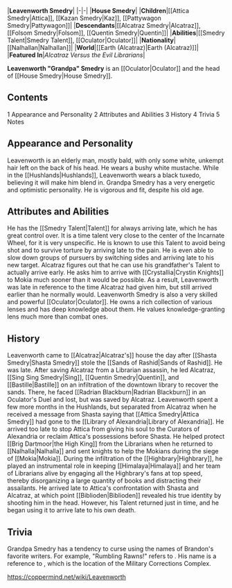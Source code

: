 |**Leavenworth Smedry**|
|-|-|
|**House Smedry**|
|**Children**|[[Attica Smedry\|Attica]], [[Kazan Smedry\|Kaz]], [[Pattywagon Smedry\|Pattywagon]]|
|**Descendants**|[[Alcatraz Smedry\|Alcatraz]], [[Folsom Smedry\|Folsom]], [[Quentin Smedry\|Quentin]]|
|**Abilities**|[[Smedry Talent\|Smedry Talent]], [[Oculator\|Oculator]]|
|**Nationality**|[[Nalhallan\|Nalhallan]]|
|**World**|[[Earth (Alcatraz)\|Earth (Alcatraz)]]|
|**Featured In**|*Alcatraz Versus the Evil Librarians*|

**Leavenworth "Grandpa" Smedry** is an [[Oculator\|Oculator]] and the head of [[House Smedry\|House Smedry]].

## Contents

1 Appearance and Personality
2 Attributes and Abilities
3 History
4 Trivia
5 Notes


## Appearance and Personality
Leavenworth is an elderly man, mostly bald, with only some white, unkempt hair left on the back of his head. He wears a bushy white mustache.
While in the [[Hushlands\|Hushlands]], Leavenworth wears a black tuxedo, believing it will make him blend in.
Grandpa Smedry has a very energetic and optimistic personality. He is vigorous and fit, despite his old age.

## Attributes and Abilities
He has the [[Smedry Talent\|Talent]] for always arriving late, which he has great control over. It is a time talent very close to the center of the Incarnate Wheel, for it is very unspecific. He is known to use this Talent to avoid being shot and to survive torture by arriving late to the pain. He is even able to slow down groups of pursuers by switching sides and arriving late to his new target.
Alcatraz figures out that he can use his grandfather's Talent to actually arrive early. He asks him to arrive with [[Crystallia\|Crystin Knights]] to Mokia much sooner than it would be possible. As a result, Leavenworth was late in reference to the time Alcatraz had given him, but still arrived earlier than he normally would.
Leavenworth Smedry is also a very skilled and powerful [[Oculator\|Oculator]]. He owns a rich collection of various lenses and has deep knowledge about them. He values knowledge-granting lens much more than combat ones.

## History
Leavenworth came to [[Alcatraz\|Alcatraz's]] house the day after [[Shasta Smedry\|Shasta Smedry]] stole the [[Sands of Rashid\|Sands of Rashid]]. He was late. After saving Alcatraz from a Librarian assassin, he led Alcatraz, [[Sing Sing Smedry\|Sing]], [[Quentin Smedry\|Quentin]], and [[Bastille\|Bastille]] on an infiltration of the downtown library to recover the sands. There, he faced [[Radrian Blackburn\|Radrian Blackburn]] in an Oculator's Duel and lost, but was saved by Alcatraz.
Leavenworth spent a few more months in the Hushlands, but separated from Alcatraz when he received a message from Shasta saying that [[Attica Smedry\|Attica Smedry]] had gone to the [[Library of Alexandria\|Library of Alexandria]]. He arrived too late to stop Attica from giving his soul to the Curators of Alexandria or reclaim Attica's possessions before Shasta.
He helped protect [[Brig Dartmoor\|the High King]] from the Librarians when he returned to [[Nalhalla\|Nalhalla]] and sent knights to help the Mokians during the siege of [[Mokia\|Mokia]].
During the infiltration of the [[Highbrary\|Highbrary]], he played an instrumental role in keeping [[Himalaya\|Himalaya]] and her team of Librarians alive by engaging all the Highbrary's fans at top speed, thereby disorganizing a large quantity of books and distracting their assailants. He arrived late to Attica's confrontation with Shasta and Alcatraz, at which point [[Biblioden\|Biblioden]] revealed his true identity by shooting him in the head. However, his Talent returned just in time, and he began using it to arrive late to his own death.

## Trivia
Grandpa Smedry has a tendency to curse using the names of Brandon's favorite writers. For example, "Rumbling Rawns!" refers to .
His name is a reference to , which is the location of the Military Corrections Complex.


https://coppermind.net/wiki/Leavenworth